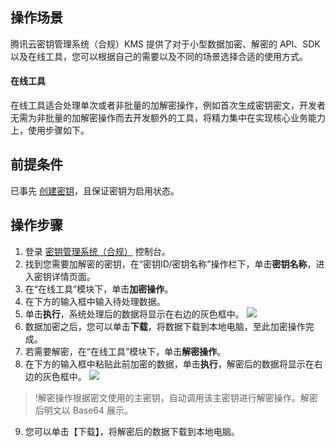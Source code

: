 ## 操作场景
腾讯云密钥管理系统（合规）KMS 提供了对于小型数据加密、解密的 API、SDK 以及在线工具，您可以根据自己的需要以及不同的场景选择合适的使用方式。

#### 在线工具
在线工具适合处理单次或者非批量的加解密操作，例如首次生成密钥密文，开发者无需为非批量的加解密操作而去开发额外的工具，将精力集中在实现核心业务能力上，使用步骤如下。

## 前提条件
已事先 [创建密钥](https://cloud.tencent.com/document/product/573/8875)，且保证密钥为启用状态。

## 操作步骤
1. 登录 [密钥管理系统（合规）](https://console.cloud.tencent.com/kms2) 控制台。
2. 找到您需要加解密的密钥，在“密钥ID/密钥名称”操作栏下，单击**密钥名称**，进入密钥详情页面。
3. 在“在线工具”模块下，单击**加密操作**。
4. 在下方的输入框中输入待处理数据。
5. 单击**执行**，系统处理后的数据将显示在右边的灰色框中。
![](https://main.qcloudimg.com/raw/1d1838bebbad569dc62e7316b0ac13c8.png)
6. 数据加密之后，您可以单击**下载**，将数据下载到本地电脑，至此加密操作完成。
7. 若需要解密，在“在线工具”模块下，单击**解密操作**。
8. 在下方的输入框中粘贴此前加密的数据，单击**执行**，解密后的数据将显示在右边的灰色框中。
![](https://main.qcloudimg.com/raw/bb4657d8b5ade8bd34639db331c8ab63.png)
>!解密操作根据密文使用的主密钥，自动调用该主密钥进行解密操作。解密后明文以 Base64 展示。
>
9. 您可以单击【下载】，将解密后的数据下载到本地电脑。
